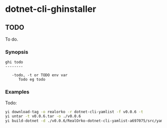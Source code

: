 # dotnet-cli-ghinstaller

## TODO

To do. 

### Synopsis

```
ghi todo
--------

   -todo, -t or TODO env var
      Todo eg todo

``` 

### Examples

Todo:

```bash
yi download-tag -o realorko -r dotnet-cli-yamlist -f v0.0.6 -t
yi untar -t v0.0.6.tar -o ./v0.0.6
yi build-dotnet -d ./v0.0.6/RealOrko-dotnet-cli-yamlist-a697075/src/yamlist -o ../../../../build 
```
